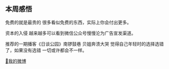 ## 本周感悟
免费的就是最贵的 很多看似免费的东西，实际上你会付出更多。

资本的入侵 越来越多可以看到微信公众号慢慢沦为广告宣发渠道。

推荐的一期播客《日谈公园》南锣鼓巷 贝姐奔溃大哭 觉得自己年轻时的选择选错了，如果没有选错 一切或许都会不一样。

[🧣我的微博](https://weibo.com/u/6047962822)
